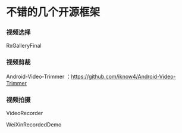 # 不错的几个开源框架

### 视频选择
RxGalleryFinal

### 视频剪裁
Android-Video-Trimmer  ：https://github.com/iknow4/Android-Video-Trimmer


### 视频拍摄
VideoRecorder

WeiXinRecordedDemo